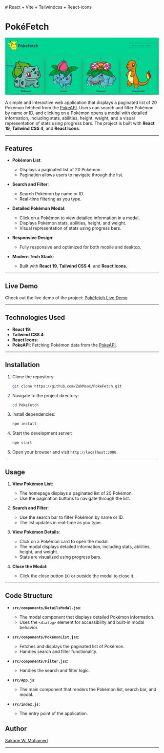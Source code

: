 \# React + Vite + Tailwindcss + React-icons

# PokéFetch

![PokéFetch Screenshot](./screenshots/homepage.png)

A simple and interactive web application that displays a paginated list of 20 Pokémon fetched from the [PokeAPI](https://pokeapi.co/). Users can search and filter Pokémon by name or ID, and clicking on a Pokémon opens a modal with detailed information, including stats, abilities, height, weight, and a visual representation of stats using progress bars. The project is built with **React 19**, **Tailwind CSS 4**, and **React Icons**.

---

## Features

- **Pokémon List**:
  - Displays a paginated list of 20 Pokémon.
  - Pagination allows users to navigate through the list.

- **Search and Filter**:
  - Search Pokémon by name or ID.
  - Real-time filtering as you type.

- **Detailed Pokémon Modal**:
  - Click on a Pokémon to view detailed information in a modal.
  - Displays Pokémon stats, abilities, height, and weight.
  - Visual representation of stats using progress bars.

- **Responsive Design**:
  - Fully responsive and optimized for both mobile and desktop.

- **Modern Tech Stack**:
  - Built with **React 19**, **Tailwind CSS 4**, and **React Icons**.

---

## Live Demo

Check out the live demo of the project: [Pokéfetch Live Demo](https://pokemonfetch.netlify.app/)

---

## Technologies Used

- **React 19**:
- **Tailwind CSS 4**:
- **React Icons**:
- **PokeAPI**: Fetching Pokémon data from the [PokeAPI](https://pokeapi.co/).

---

## Installation

1. Clone the repository:
   ```bash
   git clone https://github.com/ZakMaax/PokeFetch.git
   ```

2. Navigate to the project directory:
   ```bash
   cd PokeFetch
   ```

3. Install dependencies:
   ```bash
   npm install
   ```

4. Start the development server:
   ```bash
   npm start
   ```

5. Open your browser and visit `http://localhost:3000`.

---

## Usage

1. **View Pokémon List**:
   - The homepage displays a paginated list of 20 Pokémon.
   - Use the pagination buttons to navigate through the list.

2. **Search and Filter**:
   - Use the search bar to filter Pokémon by name or ID.
   - The list updates in real-time as you type.

3. **View Pokémon Details**:
   - Click on a Pokémon card to open the modal.
   - The modal displays detailed information, including stats, abilities, height, and weight.
   - Stats are visualized using progress bars.

4. **Close the Modal**:
   - Click the close button (`X`) or outside the modal to close it.

---

## Code Structure

- **`src/components/DetailsModal.jsx`**:
  - The modal component that displays detailed Pokémon information.
  - Uses the `<dialog>` element for accessibility and built-in modal behavior.

- **`src/components/PokemonList.jsx`**:
  - Fetches and displays the paginated list of Pokémon.
  - Handles search and filter functionality.

- **`src/components/Filter.jsx`**:
  - Handles the search and filter logic.

- **`src/App.js`**:
  - The main component that renders the Pokémon list, search bar, and modal.

- **`src/index.js`**:
  - The entry point of the application.


## Author

[Sakarie W. Mohamed](https://github.com/ZakMaax)

---

